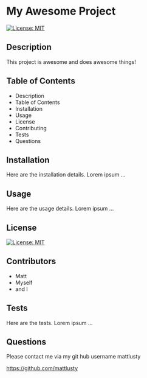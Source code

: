 # My Awesome Project
[![License: MIT](https://img.shields.io/badge/License-MIT-yellow.svg)](https://opensource.org/licenses/MIT)
## Description
This project is awesome and does awesome things!

## Table of Contents
* Description
* Table of Contents
* Installation
* Usage
* License
* Contributing
* Tests
* Questions

## Installation
Here are the installation details. Lorem ipsum ...

## Usage
Here are the usage details. Lorem ipsum ...

## License
[![License: MIT](https://img.shields.io/badge/License-MIT-yellow.svg)](https://opensource.org/licenses/MIT)

## Contributors
* Matt
* Myself
* and I

## Tests
Here are the tests. Lorem ipsum ...

## Questions
Please contact me via my git hub username mattlusty 

https://github.com/mattlusty
